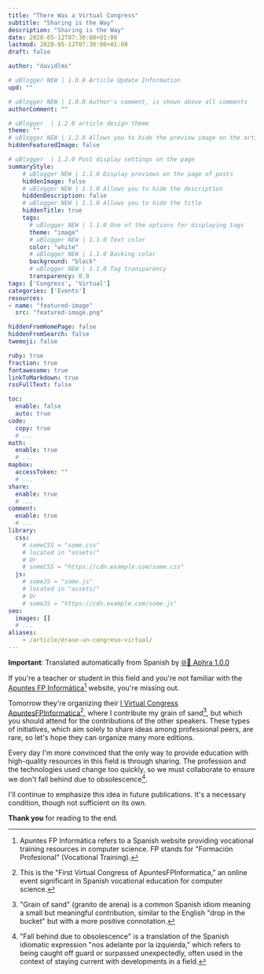 ```yaml
---
title: "There Was a Virtual Congress"
subtitle: "Sharing is the Way"
description: "Sharing is the Way"
date: 2020-05-12T07:30:00+01:00
lastmod: 2020-05-12T07:30:00+01:00
draft: false

author: "davidlms"

# uBlogger NEW | 1.0.0 Article Update Information
upd: ""

# uBlogger NEW | 1.0.0 Author's comment, is shown above all comments
authorComment: ""

# uBlogger  | 1.2.0 article design theme
theme: ""
# uBlogger NEW | 1.2.0 Allows you to hide the preview image on the article page
hiddenFeaturedImage: false

# uBlogger  | 1.2.0 Post display settings on the page
summaryStyle:
    # uBlogger NEW | 1.1.0 Display previews on the page of posts
    hiddenImage: false
    # uBlogger NEW | 1.1.0 Allows you to hide the description
    hiddenDescription: false
    # uBlogger NEW | 1.1.0 Allows you to hide the title
    hiddenTitle: true
    tags:
      # uBlogger NEW | 1.1.0 One of the options for displaying tags
      theme: "image"
      # uBlogger NEW | 1.1.0 Text color
      color: "white"
      # uBlogger NEW | 1.1.0 Backing color
      background: "black"
      # uBlogger NEW | 1.1.0 Tag transparency
      transparency: 0.9
tags: ['Congress', 'Virtual']
categories: ['Events']
resources:
- name: "featured-image"
  src: "featured-image.png"

hiddenFromHomePage: false
hiddenFromSearch: false
twemoji: false

ruby: true
fraction: true
fontawesome: true
linkToMarkdown: true
rssFullText: false

toc:
  enable: false
  auto: true
code:
  copy: true
  # ...
math:
  enable: true
  # ...
mapbox:
  accessToken: ""
  # ...
share:
  enable: true
  # ...
comment:
  enable: true
  # ...
library:
  css:
    # someCSS = "some.css"
    # located in "assets/"
    # Or
    # someCSS = "https://cdn.example.com/some.css"
  js:
    # someJS = "some.js"
    # located in "assets/"
    # Or
    # someJS = "https://cdn.example.com/some.js"
seo:
  images: []
  # ...
aliases:
    - /article/érase-un-congreso-virtual/
---
```

**Important**: Translated automatically from Spanish by [🌐💬 Aphra 1.0.0](https://github.com/DavidLMS/aphra)

If you're a teacher or student in this field and you're not familiar with the [Apuntes FP Informática](https://apuntesfpinformatica.es/)[^1] website, you're missing out.

Tomorrow they're organizing their [I Virtual Congress ApuntesFPInformatica](https://apuntesfpinformatica.es/i-congreso/)[^2], where I contribute my grain of sand[^3], but which you should attend for the contributions of the other speakers. These types of initiatives, which aim solely to share ideas among professional peers, are rare, so let's hope they can organize many more editions.

Every day I'm more convinced that the only way to provide education with high-quality resources in this field is through sharing. The profession and the technologies used change too quickly, so we must collaborate to ensure we don't fall behind due to obsolescence[^4]. 

I'll continue to emphasize this idea in future publications. It's a necessary condition, though not sufficient on its own.

**Thank you** for reading to the end.

[^1]: Apuntes FP Informática refers to a Spanish website providing vocational training resources in computer science. FP stands for "Formación Profesional" (Vocational Training).

[^2]: This is the "First Virtual Congress of ApuntesFPInformatica," an online event significant in Spanish vocational education for computer science.

[^3]: "Grain of sand" (granito de arena) is a common Spanish idiom meaning a small but meaningful contribution, similar to the English "drop in the bucket" but with a more positive connotation.

[^4]: "Fall behind due to obsolescence" is a translation of the Spanish idiomatic expression "nos adelante por la izquierda," which refers to being caught off guard or surpassed unexpectedly, often used in the context of staying current with developments in a field.